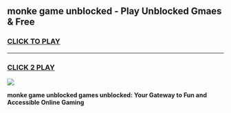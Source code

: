 
## monke game unblocked - Play Unblocked Gmaes & Free
<h3>
<a href="https://news.freeplayer.one?title=monke_game_unblocked&ref=23F">CLICK TO PLAY</a></h3>
<hr>

<h3>
<a href="https://news.freeplayer.one?title=monke_game_unblocked&ref=23F">CLICK 2 PLAY</a>
  
</h3>

<a href="https://news.freeplayer.one?title=monke_game_unblocked&ref=23F/"><img src="https://clearcache.store/games.png"></a>


**monke game unblocked games unblocked: Your Gateway to Fun and Accessible Online Gaming**
